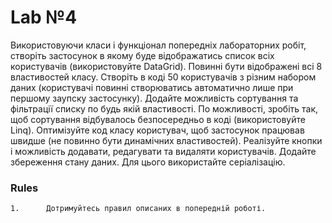 # Lab №4
Використовуючи класи і функціонал попередніх лабораторних робіт, створіть застосунок в якому буде відображатись список всіх користувачів (використовуйте DataGrid). Повинні бути відображені всі 8 властивостей класу. Створіть в коді 50 користувачів з різним набором даних (користувачі повинні створюватись автоматично лише при першому заупску застосунку). Додайте можливість сортування та фільтрації списку по будь якій властивості. По можливості, зробіть так, щоб сортування відбувалось безпосередньо в коді (використовуйте Linq). Оптимізуйте код класу користувач, щоб застосунок працював швидше (не повинно бути динамічних властивостей). Реалізуйте кнопки і можливість додавати, редагувати та видаляти користувачів. Додайте збереження стану даних. Для цього використайте серіалізацію.

### Rules
```
1.      Дотримуйтесь правил описаних в попередній роботі.
```
